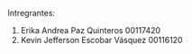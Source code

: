 Intregrantes:
  1) Erika Andrea Paz Quinteros 00117420
  2) Kevin Jefferson Escobar Vásquez 00116120
 
 
  
